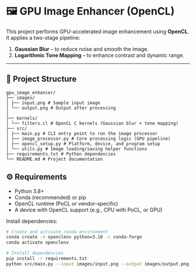 # 🖼 GPU Image Enhancer (OpenCL)

This project performs GPU-accelerated image enhancement using **OpenCL**. It applies a two-stage pipeline:
1. **Gaussian Blur** – to reduce noise and smooth the image.
2. **Logarithmic Tone Mapping** – to enhance contrast and dynamic range.

---

## 📂 Project Structure
```
gpu_image_enhancer/
├── images/
│ ├── input.png # Sample input image
│ └── output.png # Output after processing
│
├── kernels/
│ └── filters.cl # OpenCL C kernels (Gaussian blur + tone mapping)
├── src/
│ ├── main.py # CLI entry point to run the image processor
│ ├── image_processor.py # Core processing logic (GPU pipeline)
│ ├── opencl_setup.py # Platform, device, and program setup
│ └── utils.py # Image loading/saving helper functions
├── requirements.txt # Python dependencies
└── README.md # Project documentation

```

## ⚙️ Requirements

- Python 3.8+
- Conda (recommended) or pip
- OpenCL runtime (PoCL or vendor-specific)
- A device with OpenCL support (e.g., CPU with PoCL, or GPU)

Install dependencies:

```bash
# Create and activate conda environment
conda create -n openclenv python=3.10 -c conda-forge
conda activate openclenv

# Install dependencies
pip install -r requirements.txt
python src/main.py --input images/input.png --output images/output.png --luminance 5.0
